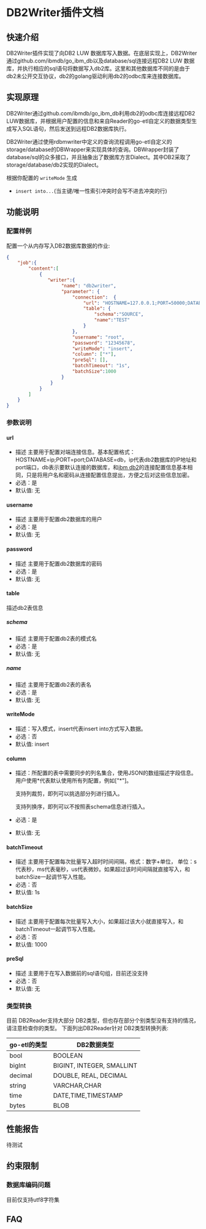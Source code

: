 # DB2Writer插件文档

## 快速介绍

DB2Writer插件实现了向DB2 LUW 数据库写入数据。在底层实现上，DB2Writer通过github.com/ibmdb/go_ibm_db以及database/sql连接远程DB2 LUW 数据库，并执行相应的sql语句将数据写入db2库。这里和其他数据库不同的是由于db2未公开交互协议，db2的golang驱动利用db2的odbc库来连接数据库。

## 实现原理
DB2Writer通过github.com/ibmdb/go_ibm_db利用db2的odbc库连接远程DB2 LUW数据库，并根据用户配置的信息和来自Reader的go-etl自定义的数据类型生成写入SQL语句，然后发送到远程DB2数据库执行。

DB2Writer通过使用rdbmwriter中定义的查询流程调用go-etl自定义的storage/database的DBWrapper来实现具体的查询。DBWrapper封装了database/sql的众多接口，并且抽象出了数据库方言Dialect。其中DB2采取了storage/database/db2实现的Dialect。

根据你配置的 `writeMode` 生成

- `insert into...`(当主键/唯一性索引冲突时会写不进去冲突的行)


## 功能说明

### 配置样例

配置一个从内存写入DB2数据库数据的作业:

```json
{
    "job":{
        "content":[
            {
               "writer":{
                    "name": "db2writer",
                    "parameter": {
                        "connection":  {
                            "url": "HOSTNAME=127.0.0.1;PORT=50000;DATABASE=db",
                            "table": {
                                "schema":"SOURCE",
                                "name":"TEST"
                            }
                        },
                        "username": "root",
                        "password": "12345678",
                        "writeMode": "insert",
                        "column": ["*"],
                        "preSql": [],
                        "batchTimeout": "1s",
                        "batchSize":1000
                    }
                }
            }
        ]
    }
}
```

### 参数说明

#### url

- 描述 主要用于配置对端连接信息。基本配置格式：HOSTNAME=ip;PORT=port;DATABASE=db，ip代表db2数据库的IP地址和port端口，db表示要默认连接的数据库，和[ibm db2](https://github.com/ibmdb/go_ibm_db)的连接配置信息基本相同，只是将用户名和密码从连接配置信息提出，方便之后对这些信息加密。
- 必选：是
- 默认值: 无

#### username

- 描述 主要用于配置db2数据库的用户
- 必选：是
- 默认值: 无

#### password

- 描述 主要用于配置db2数据库的密码
- 必选：是
- 默认值: 无

#### table

描述db2表信息

##### schema

- 描述 主要用于配置db2表的模式名
- 必选：是
- 默认值: 无

##### name

- 描述 主要用于配置db2表的表名
- 必选：是
- 默认值: 无

#### writeMode

- 描述：写入模式，insert代表insert into方式写入数据。
- 必选：否
- 默认值: insert

#### column

- 描述：所配置的表中需要同步的列名集合，使用JSON的数组描述字段信息。用户使用*代表默认使用所有列配置，例如["\*"]。

  支持列裁剪，即列可以挑选部分列进行插入。

  支持列换序，即列可以不按照表schema信息进行插入。

- 必选：是

- 默认值: 无

#### batchTimeout

- 描述 主要用于配置每次批量写入超时时间间隔，格式：数字+单位， 单位：s代表秒，ms代表毫秒，us代表微妙。如果超过该时间间隔就直接写入，和batchSize一起调节写入性能。
- 必选：否
- 默认值: 1s

#### batchSize

- 描述 主要用于配置每次批量写入大小，如果超过该大小就直接写入，和batchTimeout一起调节写入性能。
- 必选：否
- 默认值: 1000

#### preSql

- 描述 主要用于在写入数据前的sql语句组，目前还没支持
- 必选：否
- 默认值: 无

### 类型转换

目前  DB2Reader支持大部分  DB2类型，但也存在部分个别类型没有支持的情况，请注意检查你的类型。
下面列出DB2Reader针对  DB2类型转换列表:

| go-etl的类型 | DB2数据类型               |
| ------------ | ------------------------- |
| bool         | BOOLEAN                   |
| bigInt       | BIGINT, INTEGER, SMALLINT |
| decimal      | DOUBLE, REAL, DECIMAL     |
| string       | VARCHAR,CHAR              |
| time         | DATE,TIME,TIMESTAMP       |
| bytes        | BLOB                      |

## 性能报告

待测试

## 约束限制


### 数据库编码问题
目前仅支持utf8字符集

## FAQ
